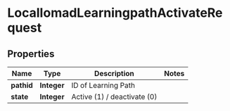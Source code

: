 

# LocalIomadLearningpathActivateRequest


## Properties

| Name | Type | Description | Notes |
|------------ | ------------- | ------------- | -------------|
|**pathid** | **Integer** | ID of Learning Path |  |
|**state** | **Integer** | Active (1) / deactivate (0) |  |



